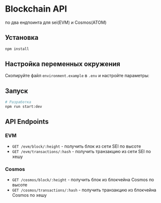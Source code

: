 # Blockchain API

по два ендпоинта для sei(EVM) и Cosmos(ATOM) 

## Установка

```bash
npm install
```

## Настройка переменных окружения

Скопируйте файл `environment.example` в `.env` и настройте параметры:

## Запуск

```bash
# Разработка
npm run start:dev
```

## API Endpoints

### EVM
- `GET /evm/block/:height` - получить блок из сети SEI по высоте
- `GET /evm/transactions/:hash` - получить транзакцию из сети SEI по хешу

### Cosmos
- `GET /cosmos/block/:height` - получить блок из блокчейна Cosmos по высоте
- `GET /cosmos/transactions/:hash` - получить транзакцию из блокчейна Cosmos по хешу
